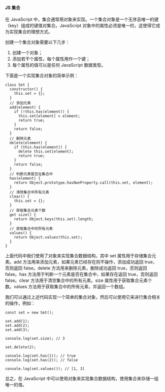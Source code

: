 <!--
 * @Author: Shu Binqi
 * @Date: 2023-03-19 14:32:58
 * @LastEditors: Shu Binqi
 * @LastEditTime: 2023-04-25 23:14:10
 * @Description: 集合-Set
 * @Version: 1.0.0
 * @FilePath: \interviewQuestionsc:\Git\interviewQuestions\前端基础\数据结构与算法\数据结构\集合-Set.md
-->

#### JS 集合

在 JavaScript 中，集合通常用对象来实现。一个集合对象是一个无序且唯一的键（key）组成的键值对集合。JavaScript 对象中的属性必须是唯一的，这使得它成为实现集合的理想方式。

创建一个集合对象需要以下几步：

1. 创建一个对象；
1. 添加若干个属性，每个属性用作一个键；
1. 每个属性的值可以是任何 JavaScript 数据类型。

下面是一个实现集合对象的简单示例：

```
class Set {
  constructor() {
    this.set = {};
  }
  // 添加元素
  add(element) {
    if (!this.has(element)) {
      this.set[element] = element;
      return true;
    }
    return false;
  }
  // 删除元素
  delete(element) {
    if (this.has(element)) {
      delete this.set[element];
      return true;
    }
    return false;
  }
  // 判断元素是否在集合中
  has(element) {
    return Object.prototype.hasOwnProperty.call(this.set, element);
  }
  // 清除集合中所有元素
  clear() {
    this.set = {};
  }
  // 获取集合元素个数
  get size() {
    return Object.keys(this.set).length;
  }
  // 获取集合中的所有元素
  values() {
    return Object.values(this.set);
  }
}
```

上面代码中我们使用了对象来实现集合数据结构，其中 set 属性用于存储集合元素。add 方法用来添加元素，如果元素已经存在则不操作，添加成功返回 true，否则返回 false。delete 方法用来删除元素，删除成功返回 true，否则返回 false。has 方法用于判断一个元素是否在集合中，如果存在返回 true，否则返回 false。clear 方法用于清空集合中的所有元素。size 属性用于获取集合元素个数。values 方法用于获取集合中的所有元素，并返回一个数组。

我们可以通过上述代码实现一个简单的集合对象，然后可以使用它来进行集合相关的操作，例如：

```
const set = new Set();

set.add(1);
set.add(2);
set.add(3);

console.log(set.size); // 3

set.delete(2);

console.log(set.has(1)); // true
console.log(set.has(2)); // false

console.log(set.values()); // [1, 3]
```

总之，在 JavaScript 中可以使用对象来实现集合数据结构，使用集合来存储一组唯一的值。
